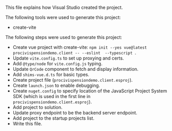 This file explains how Visual Studio created the project.

The following tools were used to generate this project:
- create-vite

The following steps were used to generate this project:
- Create vue project with create-vite: `npm init --yes vue@latest procivispensiondemo.client -- --eslint  --typescript `.
- Update `vite.config.ts` to set up proxying and certs.
- Add `@type/node` for `vite.config.js` typing.
- Update `QrCode` component to fetch and display information.
- Add `shims-vue.d.ts` for basic types.
- Create project file (`procivispensiondemo.client.esproj`).
- Create `launch.json` to enable debugging.
- Create `nuget.config` to specify location of the JavaScript Project System SDK (which is used in the first line in `procivispensiondemo.client.esproj`).
- Add project to solution.
- Update proxy endpoint to be the backend server endpoint.
- Add project to the startup projects list.
- Write this file.
